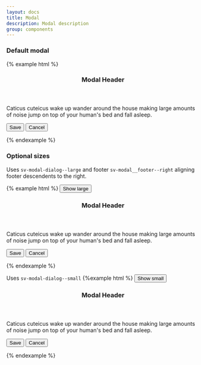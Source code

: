 ```yaml
---
layout: docs
title: Modal
description: Modal description
group: components
---
```


### Default modal ###

{% example html %}

<div class="sv-modal sv-demo__modal--default" role="dialog" aria-labelledby="myDialog" aria-hidden="true" tabindex="0">
   <div class="sv-modal__dialog">
      <section class="sv-modal__content">
         <header class="sv-modal__header">
            <h3 class="sv-modal__header__title">Modal Header</h3>
         </header>
         <div class="sv-modal__body">
            <p class="sv-font sv-font--text">Caticus cuteicus wake up wander around the house making large amounts of noise jump on top of your human's bed
               and fall asleep.</p>
         </div>
         <footer class="sv-modal__footer">
            <button type="button" class="sv-button sv-button--primary">Save</button>
            <button type="button" class="sv-button sv-button--link">Cancel</button>
         </footer>
      </section>
   </div>
</div>

{% endexample %}

### Optional sizes ###

Uses `sv-modal-dialog--large` and footer `sv-modal__footer--right` aligning footer descendents to the right.

{% example html %}
<button id="largeBtn" data-sv-modal type="button" data-sv-target="#example1" class="sv-button sv-button--primary sv-button--large">Show large</button>

<div id="example1" class="sv-modal" role="dialog" aria-labelledby="myDialogLarge" aria-hidden="true" tabindex="-1">
   <div class="sv-modal__dialog sv-modal__dialog--large">
      <section class="sv-modal__content">
         <header class="sv-modal__header">
            <h3 class="sv-modal__header__title">Modal Header</h3>
         </header>
         <div class="sv-modal__body">
            <p class="sv-font sv-font--text">Caticus cuteicus wake up wander around the house making large amounts of noise jump on top of your human's bed
               and fall asleep.</p>
         </div>
         <footer class="sv-modal__footer sv-modal__footer--right">
            <button type="button" data-sv-modal-dismiss class="sv-button sv-button--primary">Save</button>
            <button type="button" data-sv-modal-dismiss class="sv-button sv-button--link">Cancel</button>
         </footer>
      </section>
   </div>
</div>

{% endexample %}

Uses `sv-modal-dialog--small` 
{%example html %}
<button id="smallBtn" data-sv-modal type="button" class="sv-button sv-button--primary sv-button--large" data-sv-target="#example2">Show small</button>

<div id="example2" class="sv-modal" role="dialog" aria-labelledby="myDialogSmall" aria-hidden="true" tabindex="-1">
   <div class="sv-modal__dialog sv-modal__dialog--small">
      <section class="sv-modal__content">
         <header class="sv-modal__header">
            <h3 class="sv-modal__header__title">Modal Header</h3>
         </header>
         <div class="sv-modal__body">
            <p class="sv-font sv-font--text">Caticus cuteicus wake up wander around the house making large amounts of noise jump on top of your human's bed
               and fall asleep.</p>
         </div>
         <footer class="sv-modal__footer">
            <button type="button" data-sv-modal-dismiss class="sv-button sv-button--primary">Save</button>
            <button type="button" data-sv-modal-dismiss class="sv-button sv-button--link">Cancel</button>
         </footer>
      </section>
   </div>
</div>

{% endexample %}
